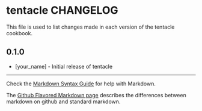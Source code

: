 tentacle CHANGELOG
==================

This file is used to list changes made in each version of the tentacle cookbook.

0.1.0
-----
- [your_name] - Initial release of tentacle

- - -
Check the [Markdown Syntax Guide](http://daringfireball.net/projects/markdown/syntax) for help with Markdown.

The [Github Flavored Markdown page](http://github.github.com/github-flavored-markdown/) describes the differences between markdown on github and standard markdown.
